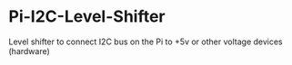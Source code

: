 # Pi-I2C-Level-Shifter
Level shifter to connect I2C bus on the Pi to +5v or other voltage devices (hardware)
